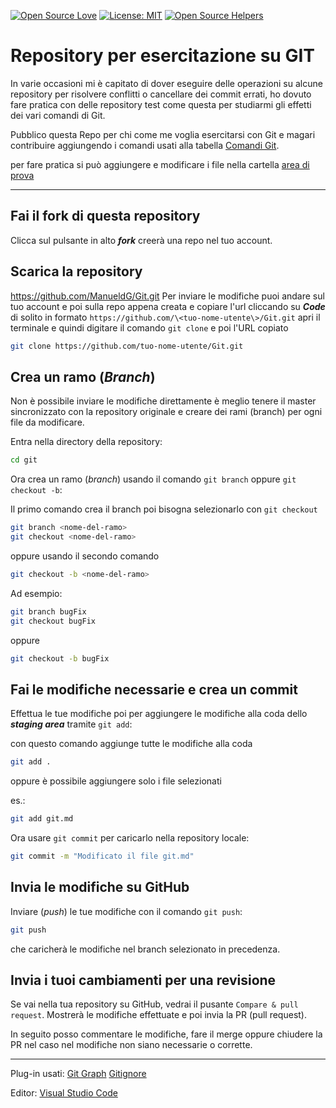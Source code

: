 [![Open Source Love](https://firstcontributions.github.io/open-source-badges/badges/open-source-v1/open-source.png)](https://github.com/firstcontributions/open-source-badges) 
[![License: MIT](https://img.shields.io/badge/License-MIT-green.svg)](https://opensource.org/licenses/MIT)
[![Open Source Helpers](https://www.codetriage.com/manueldg/git/badges/users.svg)](https://www.codetriage.com/manueldg/git)
 

# Repository per esercitazione su GIT

In varie occasioni mi è capitato di dover eseguire delle operazioni su alcune repository per risolvere conflitti o cancellare dei commit errati, 
ho dovuto fare pratica con delle repository test come questa per studiarmi gli effetti dei vari comandi di Git.

Pubblico questa Repo per chi come me voglia esercitarsi con Git e magari contribuire aggiungendo i comandi usati alla tabella [Comandi Git](GIT.md).

per fare pratica si può aggiungere e modificare i file nella cartella [area di prova](area_prova)

---

## Fai il fork di questa repository

Clicca sul pulsante in alto ***fork*** creerà una repo nel tuo account.

## Scarica la repository

https://github.com/ManueldG/Git.git
Per inviare le modifiche puoi andare sul tuo account e poi sulla repo appena creata e copiare l'url cliccando su ***Code*** di solito in formato `https://github.com/\<tuo-nome-utente\>/Git.git`
apri il terminale e quindi digitare il comando `git clone` e poi l'URL copiato 

```bash
git clone https://github.com/tuo-nome-utente/Git.git
```

## Crea un ramo (*Branch*)

Non è possibile inviare le modifiche direttamente è meglio tenere il master sincronizzato con la repository originale e creare dei rami (branch) per ogni file da modificare.

Entra nella directory della repository:

```bash
cd git
```

Ora crea un ramo (*branch*) usando il comando `git branch`  oppure `git checkout -b`:

Il primo comando crea il branch poi bisogna selezionarlo con `git checkout`

```bash
git branch <nome-del-ramo>
git checkout <nome-del-ramo>
```

oppure usando il secondo comando

```bash
git checkout -b <nome-del-ramo>
```

Ad esempio:

```bash
git branch bugFix
git checkout bugFix
```
oppure

```bash
git checkout -b bugFix
```

## Fai le modifiche necessarie e crea un commit

Effettua le tue modifiche poi per aggiungere le modifiche alla coda dello ***staging area*** tramite `git add`:

con questo comando aggiunge tutte le modifiche alla coda
 
```bash
git add .
```

oppure è possibile aggiungere solo i file selezionati

es.:
```bash
git add git.md
```

Ora usare `git commit` per caricarlo nella repository locale:

```bash
git commit -m "Modificato il file git.md"
```

## Invia le modifiche su GitHub

Inviare (*push*) le tue modifiche con il comando `git push`:

```bash
git push 
```
che caricherà le modifiche nel branch selezionato in precedenza.

## Invia i tuoi cambiamenti per una revisione

Se vai nella tua repository su GitHub, vedrai il pusante  `Compare & pull request`.  Mostrerà le modifiche effettuate e poi
 invia la PR (pull request).

 In seguito posso commentare le modifiche, fare il merge oppure chiudere la PR nel caso nel modifiche non siano necessarie o corrette.


---


Plug-in usati:
[Git Graph](https://marketplace.visualstudio.com/items?itemName=mhutchie.git-graph)
[Gitignore](https://marketplace.visualstudio.com/items?itemName=codezombiech.gitignore)

Editor:
[Visual Studio Code](https://code.visualstudio.com/)
